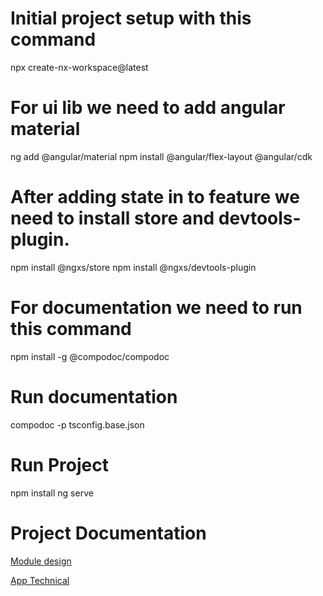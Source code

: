 # Initial project setup with this command
npx create-nx-workspace@latest

# For ui lib we need to add angular material
ng add @angular/material
npm install @angular/flex-layout @angular/cdk

# After adding state in to feature we need to install store and devtools-plugin.
npm install @ngxs/store
npm install @ngxs/devtools-plugin

# For documentation we need to run this command
npm install -g @compodoc/compodoc

# Run documentation
compodoc -p tsconfig.base.json

# Run Project
npm install
ng serve

# Project Documentation

[Module design](apps/documentation/app-module-design.md)

[App Technical](apps/documentation/app-technical.md)
